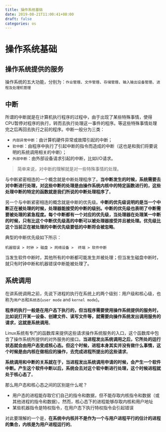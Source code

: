 ```yaml
---
title: 操作系统基础
date: 2019-08-21T11:00:41+08:00
draft: false
categories: os
---
```


# 操作系统基础

## 操作系统提供的服务

操作系统的五大功能，分别为：`作业管理`、`文件管理`、`存储管理`、`输入输出设备管理`、`进程及处理机管理`

##  中断

所谓的中断就是在计算机执行程序的过程中，由于出现了某些特殊事情，使得CPU暂停对程序的执行，转而去执行处理这一事件的程序。等这些特殊事情处理完之后再回去执行之前的程序。中断一般分为三类：

  - `内部异常中断`：由计算机硬件异常或故障引起的中断；
  - `软中断`：由程序中执行了引起中断的指令而造成的中断（这也是和我们将要说明的系统调用相关的中断）；
  - `外部中断`：由外部设备请求引起的中断，比如I/O请求。

>简单来说，对中断的理解就是对一些特殊事情的处理。

与中断紧密相连的一个概念就是中断处理程序了。**当中断发生的时候，系统需要去对中断进行处理，对这些中断的处理是由操作系统内核中的特定函数进行的，这些处理中断的特定的函数就是我们所说的中断处理程序了**。

另一个与中断紧密相连的概念就是中断的优先级。**中断的优先级说明的是当一个中断正在被处理的时候，处理器能接受的中断的级别。中断的优先级也表明了中断需要被处理的紧急程度。每个中断都有一个对应的优先级，当处理器在处理某一中断的时候，只有比这个中断优先级高的中断可以被处理器接受并且被处理。优先级比这个当前正在被处理的中断优先级要低的中断将会被忽略**。

典型的中断优先级如下所示：

```
机器错误 > 时钟 > 磁盘 > 网络设备 >  终端 > 软件中断
```

当发生软件中断时，其他所有的中断都可能发生并被处理；但当发生磁盘中断时，就只有时钟中断和机器错误中断能被处理了。

## 系统调用

在讲系统调用之前，先说下进程的执行在系统上的两个级别：用户级和核心级，也称为`用户态`和`系统态`(`user mode` and `kernel mode`)。

**程序的执行一般是在用户态下执行的，但当程序需要使用操作系统提供的服务时，比如说打开某一设备、创建文件、读写文件等，就需要向操作系统发出调用服务的请求，这就是系统调用**。

Linux系统有专门的函数库来提供这些请求操作系统服务的入口，这个函数库中包含了操作系统所提供的对外服务的接口。**当进程发出系统调用之后，它所处的运行状态就会由用户态变成核心态。但这个时候，进程本身其实并没有做什么事情，这个时候是由内核在做相应的操作，去完成进程所提出的这些请求**。

**系统调用和中断的关系就在于，当进程发出系统调用申请的时候，会产生一个软件中断。产生这个软件中断以后，系统会去对这个软中断进行处理，这个时候进程就处于核心态了**。

那么用户态和核心态之间的区别是什么呢？

  - 用户态的进程能存取它们自己的指令和数据，但不能存取内核指令和数据（或其他进程的指令和数据）。然而，核心态下的进程能够存取内核和用户地址
  - 某些机器指令是特权指令，在用户态下执行特权指令会引起错误

对此要理解的一个是，**在系统中内核并不是作为一个与用户进程平行的估计的进程的集合，内核是为用户进程运行的**。
